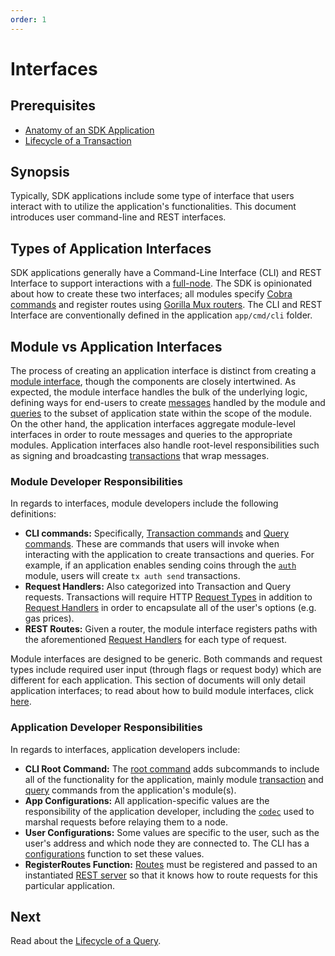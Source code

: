```yaml
---
order: 1
---
```


# Interfaces

## Prerequisites

* [Anatomy of an SDK Application](../basics/app-anatomy.md)
* [Lifecycle of a Transaction](../basics/tx-lifecycle.md)


## Synopsis

Typically, SDK applications include some type of interface that users interact with to utilize the application's functionalities. This document introduces user command-line and REST interfaces.

## Types of Application Interfaces

SDK applications generally have a Command-Line Interface (CLI) and REST Interface to support interactions with a [full-node](../core/node.md). The SDK is opinionated about how to create these two interfaces; all modules specify [Cobra commands](https://github.com/spf13/cobra) and register routes using [Gorilla Mux routers](https://github.com/gorilla/mux). The CLI and REST Interface are conventionally defined in the application `app/cmd/cli` folder.


## Module vs Application Interfaces

The process of creating an application interface is distinct from creating a [module interface](../building-modules/interfaces.md), though the components are closely intertwined. As expected, the module interface handles the bulk of the underlying logic, defining ways for end-users to create [messages](../building-modules/messages-and-queries.md#messages) handled by the module and [queries](../building-modules/messages-and-queries.md#queries) to the subset of application state within the scope of the module. On the other hand, the application interfaces aggregate module-level interfaces in order to route messages and queries to the appropriate modules. Application interfaces also handle root-level responsibilities such as signing and broadcasting [transactions](../core/transactions.md) that wrap messages.

### Module Developer Responsibilities

In regards to interfaces, module developers include the following definitions:

* **CLI commands:** Specifically, [Transaction commands](../building-modules/interfaces.md#transaction-commands) and [Query commands](../building-modules/interfaces.md#query-commands). These are commands that users will invoke when interacting with the application to create transactions and queries. For example, if an application enables sending coins through the [`auth`](https://github.com/cosmos/cosmos-sdk/tree/67f6b021180c7ef0bcf25b6597a629aca27766b8/docs/spec/auth) module, users will create `tx auth send` transactions.
* **Request Handlers:** Also categorized into Transaction and Query requests. Transactions will require HTTP [Request Types](../building-modules/interfaces.md#request-types) in addition to [Request Handlers](../building-modules/interfaces.md#request-handlers) in order to encapsulate all of the user's options (e.g. gas prices).
* **REST Routes:** Given a router, the module interface registers paths with the aforementioned [Request Handlers](../building-modules/interfaces.md#request-handlers) for each type of request.

Module interfaces are designed to be generic. Both commands and request types  include required user input (through flags or request body) which are different for each application. This section of documents will only detail application interfaces; to read about how to build module interfaces, click [here](../building-modules/interfaces.md).

### Application Developer Responsibilities

In regards to interfaces, application developers include:

* **CLI Root Command:** The [root command](./cli.md#root-command) adds subcommands to include all of the functionality for the application, mainly module [transaction](./cli.md#transaction-commands) and [query](./cli.md#query-commands) commands from the application's module(s).
* **App Configurations:** All application-specific values are the responsibility of the application developer, including the [`codec`](../core/encoding.md) used to marshal requests before relaying them to a node.
* **User Configurations:** Some values are specific to the user, such as the user's address and which node they are connected to. The CLI has a [configurations](./cli.md#configurations) function to set these values.
* **RegisterRoutes Function:** [Routes](./rest.md#registerroutes) must be registered and passed to an instantiated [REST server](./rest.md#rest-server) so that it knows how to route requests for this particular application.


## Next

Read about the [Lifecycle of a Query](./query-lifecycle.md).
